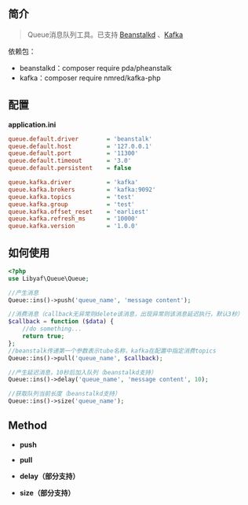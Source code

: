 ## 简介
> Queue消息队列工具。已支持 <a href="http://kr.github.io/beanstalkd/" target="_blank">Beanstalkd</a> 、<a href="http://kafka.apache.org/" target="_blank">Kafka</a>

依赖包：
 - beanstalkd：composer require pda/pheanstalk
 - kafka：composer require nmred/kafka-php

## 配置
**application.ini**
```ini
queue.default.driver        = 'beanstalk'
queue.default.host          = '127.0.0.1'
queue.default.port          = '11300'
queue.default.timeout       = '3.0'
queue.default.persistent    = false

queue.kafka.driver          = 'kafka'
queue.kafka.brokers         = 'kafka:9092'
queue.kafka.topics          = 'test'
queue.kafka.group           = 'test'
queue.kafka.offset_reset    = 'earliest'
queue.kafka.refresh_ms      = '10000'
queue.kafka.version         = '1.0.0'
```

## 如何使用
```php
<?php
use Libyaf\Queue\Queue;

//产生消息
Queue::ins()->push('queue_name', 'message content');

//消费消息（callback无异常则delete该消息，出现异常则该消息延迟执行，默认3秒）
$callback = function ($data) {
    //do something...
    return true;
};
//beanstalk传递第一个参数表示tube名称，kafka在配置中指定消费topics
Queue::ins()->pull('queue_name', $callback);

//产生延迟消息，10秒后加入队列（beanstalkd支持）
Queue::ins()->delay('queue_name', 'message content', 10);

//获取队列当前长度（beanstalkd支持）
Queue::ins()->size('queue_name');
```

## Method
- **push**

- **pull**

- **delay（部分支持）**

- **size（部分支持）**
